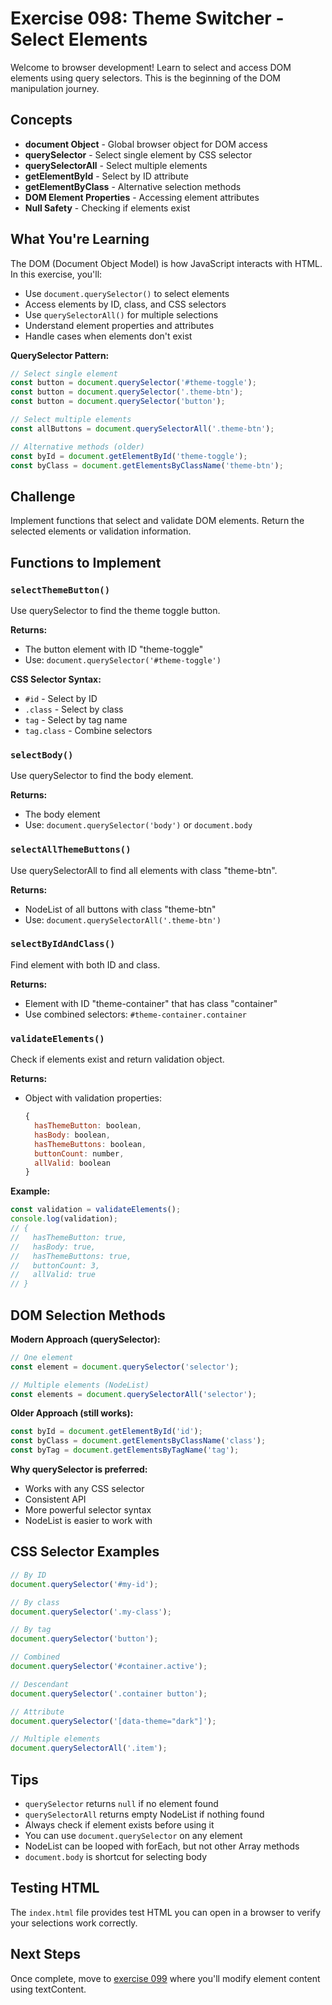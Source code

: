 # Exercise 098: Theme Switcher - Select Elements

Welcome to browser development! Learn to select and access DOM elements using query selectors. This is the beginning of the DOM manipulation journey.

## Concepts

- **document Object** - Global browser object for DOM access
- **querySelector** - Select single element by CSS selector
- **querySelectorAll** - Select multiple elements
- **getElementById** - Select by ID attribute
- **getElementByClass** - Alternative selection methods
- **DOM Element Properties** - Accessing element attributes
- **Null Safety** - Checking if elements exist

## What You're Learning

The DOM (Document Object Model) is how JavaScript interacts with HTML. In this exercise, you'll:
- Use `document.querySelector()` to select elements
- Access elements by ID, class, and CSS selectors
- Use `querySelectorAll()` for multiple selections
- Understand element properties and attributes
- Handle cases when elements don't exist

**QuerySelector Pattern:**
```javascript
// Select single element
const button = document.querySelector('#theme-toggle');
const button = document.querySelector('.theme-btn');
const button = document.querySelector('button');

// Select multiple elements
const allButtons = document.querySelectorAll('.theme-btn');

// Alternative methods (older)
const byId = document.getElementById('theme-toggle');
const byClass = document.getElementsByClassName('theme-btn');
```

## Challenge

Implement functions that select and validate DOM elements. Return the selected elements or validation information.

## Functions to Implement

### `selectThemeButton()`
Use querySelector to find the theme toggle button.

**Returns:**
- The button element with ID "theme-toggle"
- Use: `document.querySelector('#theme-toggle')`

**CSS Selector Syntax:**
- `#id` - Select by ID
- `.class` - Select by class
- `tag` - Select by tag name
- `tag.class` - Combine selectors

### `selectBody()`
Use querySelector to find the body element.

**Returns:**
- The body element
- Use: `document.querySelector('body')` or `document.body`

### `selectAllThemeButtons()`
Use querySelectorAll to find all elements with class "theme-btn".

**Returns:**
- NodeList of all buttons with class "theme-btn"
- Use: `document.querySelectorAll('.theme-btn')`

### `selectByIdAndClass()`
Find element with both ID and class.

**Returns:**
- Element with ID "theme-container" that has class "container"
- Use combined selectors: `#theme-container.container`

### `validateElements()`
Check if elements exist and return validation object.

**Returns:**
- Object with validation properties:
  ```javascript
  {
    hasThemeButton: boolean,
    hasBody: boolean,
    hasThemeButtons: boolean,
    buttonCount: number,
    allValid: boolean
  }
  ```

**Example:**
```javascript
const validation = validateElements();
console.log(validation);
// {
//   hasThemeButton: true,
//   hasBody: true,
//   hasThemeButtons: true,
//   buttonCount: 3,
//   allValid: true
// }
```

## DOM Selection Methods

**Modern Approach (querySelector):**
```javascript
// One element
const element = document.querySelector('selector');

// Multiple elements (NodeList)
const elements = document.querySelectorAll('selector');
```

**Older Approach (still works):**
```javascript
const byId = document.getElementById('id');
const byClass = document.getElementsByClassName('class');
const byTag = document.getElementsByTagName('tag');
```

**Why querySelector is preferred:**
- Works with any CSS selector
- Consistent API
- More powerful selector syntax
- NodeList is easier to work with

## CSS Selector Examples

```javascript
// By ID
document.querySelector('#my-id');

// By class
document.querySelector('.my-class');

// By tag
document.querySelector('button');

// Combined
document.querySelector('#container.active');

// Descendant
document.querySelector('.container button');

// Attribute
document.querySelector('[data-theme="dark"]');

// Multiple elements
document.querySelectorAll('.item');
```

## Tips

- `querySelector` returns `null` if no element found
- `querySelectorAll` returns empty NodeList if nothing found
- Always check if element exists before using it
- You can use `document.querySelector` on any element
- NodeList can be looped with forEach, but not other Array methods
- `document.body` is shortcut for selecting body

## Testing HTML

The `index.html` file provides test HTML you can open in a browser to verify your selections work correctly.

## Next Steps

Once complete, move to [exercise 099](../099-theme-text) where you'll modify element content using textContent.

